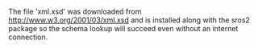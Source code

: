 The file 'xml.xsd' was downloaded from http://www.w3.org/2001/03/xml.xsd and is installed
along with the sros2 package so the schema lookup will succeed even without an internet
connection.
